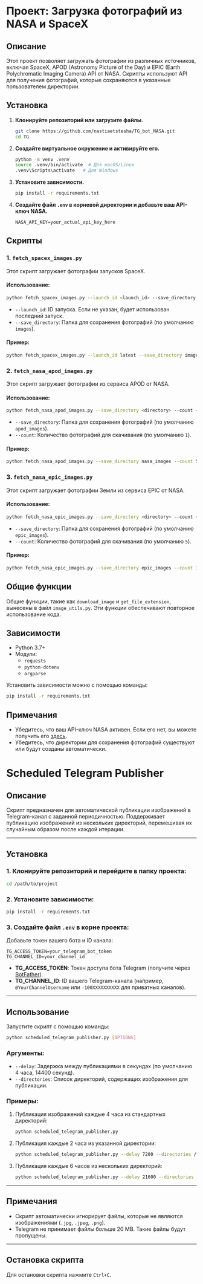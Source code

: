 # Проект: Загрузка фотографий из NASA и SpaceX

## Описание
Этот проект позволяет загружать фотографии из различных источников, включая SpaceX, APOD (Astronomy Picture of the Day) и EPIC (Earth Polychromatic Imaging Camera) API от NASA. Скрипты используют API для получения фотографий, которые сохраняются в указанные пользователем директории.

## Установка
1. **Клонируйте репозиторий или загрузите файлы.**
   ```bash
   git clone https://github.com/nastiaetstesha/TG_bot_NASA.git
   cd TG
   ```

2. **Создайте виртуальное окружение и активируйте его.**
   ```bash
   python -m venv .venv
   source .venv/bin/activate  # Для macOS/Linux
   .venv\Scripts\activate   # Для Windows
   ```

3. **Установите зависимости.**
   ```bash
   pip install -r requirements.txt
   ```

4. **Создайте файл `.env` в корневой директории и добавьте ваш API-ключ NASA.**
   ```
   NASA_API_KEY=your_actual_api_key_here
   ```

## Скрипты

### 1. `fetch_spacex_images.py`
Этот скрипт загружает фотографии запусков SpaceX.

#### Использование:
```bash
python fetch_spacex_images.py --launch_id <launch_id> --save_directory <directory>
```

- `--launch_id`: ID запуска. Если не указан, будет использован последний запуск.
- `--save_directory`: Папка для сохранения фотографий (по умолчанию `images`).

#### Пример:
```bash
python fetch_spacex_images.py --launch_id latest --save_directory images
```

### 2. `fetch_nasa_apod_images.py`
Этот скрипт загружает фотографии из сервиса APOD от NASA.

#### Использование:
```bash
python fetch_nasa_apod_images.py --save_directory <directory> --count <number>
```

- `--save_directory`: Папка для сохранения фотографий (по умолчанию `apod_images`).
- `--count`: Количество фотографий для скачивания (по умолчанию `1`).

#### Пример:
```bash
python fetch_nasa_apod_images.py --save_directory nasa_images --count 5
```

### 3. `fetch_nasa_epic_images.py`
Этот скрипт загружает фотографии Земли из сервиса EPIC от NASA.

#### Использование:
```bash
python fetch_nasa_epic_images.py --save_directory <directory> --count <number>
```

- `--save_directory`: Папка для сохранения фотографий (по умолчанию `epic_images`).
- `--count`: Количество фотографий для скачивания (по умолчанию `5`).

#### Пример:
```bash
python fetch_nasa_epic_images.py --save_directory epic_images --count 10
```

## Общие функции
Общие функции, такие как `download_image` и `get_file_extension`, вынесены в файл `image_utils.py`. Эти функции обеспечивают повторное использование кода.

## Зависимости
- Python 3.7+
- Модули:
  - `requests`
  - `python-dotenv`
  - `argparse`

Установить зависимости можно с помощью команды:
```bash
pip install -r requirements.txt
```

## Примечания
- Убедитесь, что ваш API-ключ NASA активен. Если его нет, вы можете получить его [здесь](https://api.nasa.gov/).
- Убедитесь, что директории для сохранения фотографий существуют или будут созданы автоматически.


# Scheduled Telegram Publisher

## Описание
Скрипт предназначен для автоматической публикации изображений в Telegram-канал с заданной периодичностью. Поддерживает публикацию изображений из нескольких директорий, перемешивая их случайным образом после каждой итерации.

---

## Установка

### 1. Клонируйте репозиторий и перейдите в папку проекта:
```bash
cd /path/to/project
```

### 2. Установите зависимости:
```bash
pip install -r requirements.txt
```

### 3. Создайте файл `.env` в корне проекта:
Добавьте токен вашего бота и ID канала:
```env
TG_ACCESS_TOKEN=your_telegram_bot_token
TG_CHANNEL_ID=your_channel_id
```

- **TG_ACCESS_TOKEN**: Токен доступа бота Telegram (получите через [BotFather](https://core.telegram.org/bots#botfather)).
- **TG_CHANNEL_ID**: ID вашего Telegram-канала (например, `@YourChannelUsername` или `-100XXXXXXXXXX` для приватных каналов).

---

## Использование

Запустите скрипт с помощью команды:
```bash
python scheduled_telegram_publisher.py [OPTIONS]
```

### Аргументы:
- `--delay`: Задержка между публикациями в секундах (по умолчанию 4 часа, 14400 секунд).
- `--directories`: Список директорий, содержащих изображения для публикации.

### Примеры:
1. Публикация изображений каждые 4 часа из стандартных директорий:
   ```bash
   python scheduled_telegram_publisher.py
   ```

2. Публикация каждые 2 часа из указанной директории:
   ```bash
   python scheduled_telegram_publisher.py --delay 7200 --directories /path/to/dir1
   ```

3. Публикация каждые 6 часов из нескольких директорий:
   ```bash
   python scheduled_telegram_publisher.py --delay 21600 --directories /path/to/dir1 /path/to/dir2
   ```

---

## Примечания
- Скрипт автоматически игнорирует файлы, которые не являются изображениями (`.jpg`, `.jpeg`, `.png`).
- Telegram не принимает файлы больше 20 MB. Такие файлы будут пропущены.

---

## Остановка скрипта
Для остановки скрипта нажмите `Ctrl+C`.



